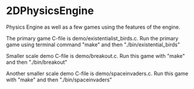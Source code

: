# 2DPhysicsEngine
Physics Engine as well as a few games using the features of the engine.

The primary game C-file is demo/existentialist_birds.c.
Run the primary game using terminal command "make" and then "./bin/existential_birds"

Smaller scale demo C-file is demo/breakout.c.
Run this game with "make" and then "./bin/breakout"

Another smaller scale demo C-file is demo/spaceinvaders.c.
Run this game with "make" and then "./bin/spaceinvaders"
